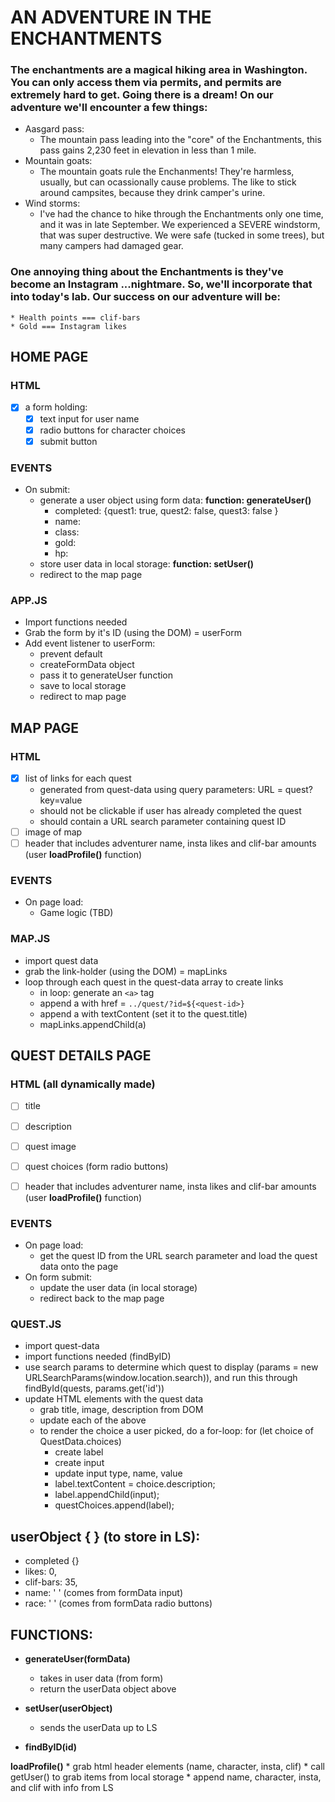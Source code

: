 # AN ADVENTURE IN THE ENCHANTMENTS

### The enchantments are a magical hiking area in Washington. You can only access them via permits, and permits are extremely hard to get. Going there is a dream! On our adventure we'll encounter a few things: 
* Aasgard pass: 
    * The mountain pass leading into the "core" of the Enchantments, this pass gains 2,230 feet in elevation in less than 1 mile. 
* Mountain goats: 
    * The mountain goats rule the Enchanments! They're harmless, usually, but can ocassionally cause problems. The like to stick around campsites, because they drink camper's urine. 
* Wind storms: 
    * I've had the chance to hike through the Enchantments only one time, and it was in late September. We experienced a SEVERE windstorm, that was super destructive. We were safe (tucked in some trees), but many campers had damaged gear. 

### One annoying thing about the Enchantments is they've become an Instagram ...nightmare. So, we'll incorporate that into today's lab. Our success on our adventure will be: 
    * Health points === clif-bars
    * Gold === Instagram likes

## HOME PAGE
### HTML 
- [x] a form holding: 
    - [x] text input for user name
    - [x] radio buttons for character choices 
    - [x] submit button

### EVENTS
* On submit: 
    * generate a user object using form data: **function: generateUser()**
        * completed: {quest1: true, quest2: false, quest3: false }
        * name: 
        * class: 
        * gold: 
        * hp: 
    * store user data in local storage: **function: setUser()** 
    * redirect to the map page 

### APP.JS
* Import functions needed 
* Grab the form by it's ID (using the DOM) = userForm 
* Add event listener to userForm: 
    * prevent default
    * createFormData object
    * pass it to generateUser function 
    * save to local storage
    * redirect to map page 

## MAP PAGE
### HTML
- [x] list of links for each quest 
    * generated from quest-data using query parameters: URL = quest?key=value
    * should not be clickable if user has already completed the quest
    * should contain a URL search parameter containing quest ID
- [ ] image of map 
- [ ] header that includes adventurer name, insta likes and clif-bar amounts (user **loadProfile()** function)
### EVENTS
* On page load:     
    * Game logic (TBD)
### MAP.JS
* import quest data
* grab the link-holder (using the DOM) = mapLinks
* loop through each quest in the quest-data array to create links
    * in loop: generate an `<a>` tag 
    * append a with href = `../quest/?id=${<quest-id>}`
    * append a with textContent (set it to the quest.title)
    * mapLinks.appendChild(a)

## QUEST DETAILS PAGE
### HTML (all dynamically made)
- [ ] title
- [ ] description 
- [ ] quest image
- [ ] quest choices (form radio buttons)
- [ ] header that includes adventurer name, insta likes and clif-bar amounts (user **loadProfile()** function)


### EVENTS
* On page load: 
    * get the quest ID from the URL search parameter and load the quest data onto the page 
* On form submit: 
    * update the user data (in local storage)
    * redirect back to the map page 
### QUEST.JS
* import quest-data
* import functions needed (findByID)
* use search params to determine which quest to display (params = new URLSearchParams(window.location.search)), and run this through findById(quests, params.get('id'))
* update HTML elements with the quest data 
    * grab title, image, description from DOM
    * update each of the above
    * to render the choice a user picked, do a for-loop: for (let choice of QuestData.choices)
        * create label
        * create input
        * update input type, name, value
        * label.textContent = choice.description;
        * label.appendChild(input); 
        * questChoices.append(label); 


## userObject { } (to store in LS): 
* completed {} 
* likes: 0, 
* clif-bars: 35, 
* name: ' ' (comes from formData input)
* race: ' ' (comes from formData radio buttons)

## FUNCTIONS: 
* **generateUser(formData)** 
    * takes in user data (from form) 
    * return the userData object above 

* **setUser(userObject)** 
    * sends the userData up to LS

* **findByID(id)**

**loadProfile()**
    * grab html header elements (name, character, insta, clif)
    * call getUser() to grab items from local storage
    * append name, character, insta, and clif with info from LS